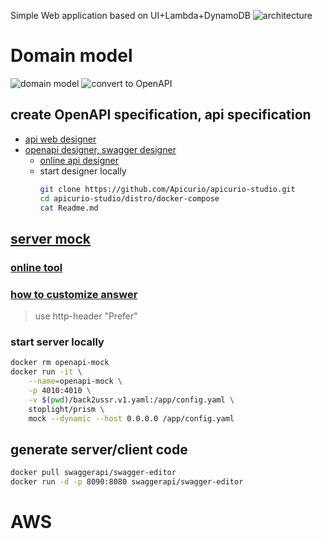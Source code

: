 Simple Web application based on UI+Lambda+DynamoDB
![architecture](https://i.postimg.cc/fRtpK5yG/aws-webapp-architecture-example.png)

# Domain model
![domain model](https://i.postimg.cc/d1CYTqzx/Selection-002.png)
![convert to OpenAPI](https://i.postimg.cc/xjNXQkjG/aws-webapp-solution-model-generation.png)

## create OpenAPI specification, api specification 
* [api web designer](https://stoplight.io/studio/)
* [openapi designer, swagger designer](https://www.apicur.io/)
  * [online api designer](https://studio.apicur.io/apis)
  * start designer locally 
    ```sh
    git clone https://github.com/Apicurio/apicurio-studio.git
    cd apicurio-studio/distro/docker-compose
    cat Readme.md
    ```

## [server mock](https://github.com/stoplightio/prism/tree/master)
### [online tool](https://stoplight.io/open-source/prism)
### [how to customize answer](https://docs.stoplight.io/docs/prism/83dbbd75532cf-http-mocking#response-examples)
> use http-header "Prefer"
### start server locally
```bash
docker rm openapi-mock
docker run -it \
    --name=openapi-mock \
    -p 4010:4010 \
    -v $(pwd)/back2ussr.v1.yaml:/app/config.yaml \
    stoplight/prism \
    mock --dynamic --host 0.0.0.0 /app/config.yaml
```


## generate server/client code
```bash
docker pull swaggerapi/swagger-editor
docker run -d -p 8090:8080 swaggerapi/swagger-editor
```    


# AWS

